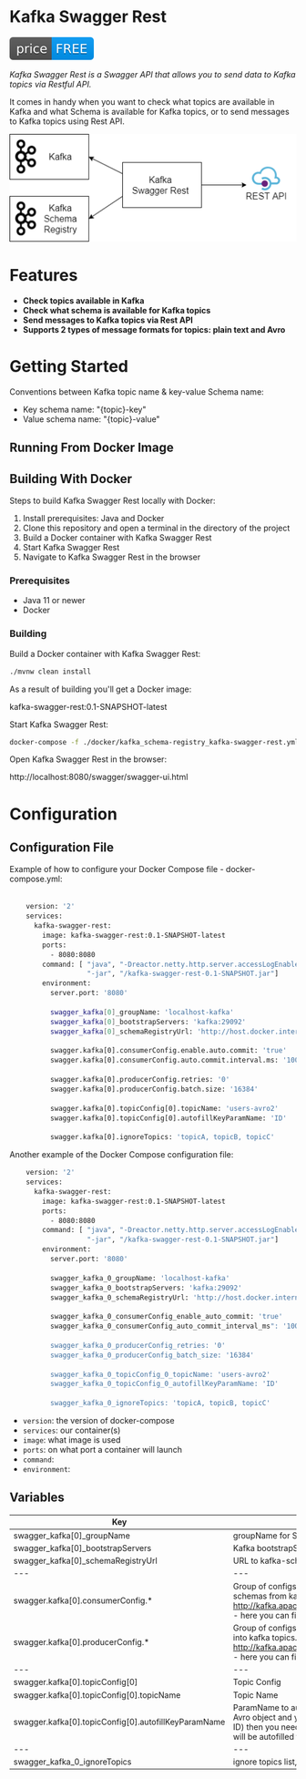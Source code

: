 # Kafka Swagger Rest

![Kafka UI Price Free](images/free-open-source.svg)

<em>Kafka Swagger Rest is a Swagger API that allows you to send data to Kafka topics via Restful API. </em> 

It comes in handy when you want to check what topics are available in Kafka and what Schema is available for Kafka topics, or to send messages to Kafka topics using Rest API. 

![diagram.svg](images/diagram.png)

# Features
* **Check topics available in Kafka**  
* **Check what schema is available for Kafka topics** 
* **Send messages to Kafka topics via Rest API** 
* **Supports 2 types of message formats for topics: plain text and Avro** 


# Getting Started

Conventions between Kafka topic name & key-value Schema name:
 
- Key schema name: "{topic}-key"
- Value schema name: "{topic}-value"

## Running From Docker Image

## Building With Docker

Steps to build Kafka Swagger Rest locally with Docker:  

1. Install prerequisites: Java and Docker
2. Clone this repository and open a terminal in the directory of the project
3. Build a Docker container with Kafka Swagger Rest
4. Start Kafka Swagger Rest  
5. Navigate to Kafka Swagger Rest in the browser

### Prerequisites

* Java 11 or newer
* Docker 

### Building

Build a Docker container with Kafka Swagger Rest: 
```sh
./mvnw clean install
``` 
 
As a result of building you'll get a Docker image: 

kafka-swagger-rest:0.1-SNAPSHOT-latest

Start Kafka Swagger Rest:

```sh
docker-compose -f ./docker/kafka_schema-registry_kafka-swagger-rest.yml up
``` 

Open Kafka Swagger Rest in the browser:

http://localhost:8080/swagger/swagger-ui.html

# Configuration

## Configuration File

Example of how to configure your Docker Compose file - docker-compose.yml: 

```sh

    version: '2'
    services:
      kafka-swagger-rest:
        image: kafka-swagger-rest:0.1-SNAPSHOT-latest
        ports:
          - 8080:8080
        command: [ "java", "-Dreactor.netty.http.server.accessLogEnabled=true",
                   "-jar", "/kafka-swagger-rest-0.1-SNAPSHOT.jar"]
        environment:
          server.port: '8080'
    
          swagger_kafka[0]_groupName: 'localhost-kafka'
          swagger_kafka[0]_bootstrapServers: 'kafka:29092'
          swagger_kafka[0]_schemaRegistryUrl: 'http://host.docker.internal:8081'
          
          swagger.kafka[0].consumerConfig.enable.auto.commit: 'true'
          swagger.kafka[0].consumerConfig.auto.commit.interval.ms: '100'
          
          swagger.kafka[0].producerConfig.retries: '0'
          swagger.kafka[0].producerConfig.batch.size: '16384'
          
          swagger.kafka[0].topicConfig[0].topicName: 'users-avro2'
          swagger.kafka[0].topicConfig[0].autofillKeyParamName: 'ID'
          
          swagger.kafka[0].ignoreTopics: 'topicA, topicB, topicC'


```

Another example of the Docker Compose configuration file:

```sh
    version: '2'
    services:
      kafka-swagger-rest:
        image: kafka-swagger-rest:0.1-SNAPSHOT-latest
        ports:
          - 8080:8080
        command: [ "java", "-Dreactor.netty.http.server.accessLogEnabled=true",
                   "-jar", "/kafka-swagger-rest-0.1-SNAPSHOT.jar"]
        environment:
          server.port: '8080'
    
          swagger_kafka_0_groupName: 'localhost-kafka'
          swagger_kafka_0_bootstrapServers: 'kafka:29092'
          swagger_kafka_0_schemaRegistryUrl: 'http://host.docker.internal:8081'
    
          swagger_kafka_0_consumerConfig_enable_auto_commit: 'true'
          swagger_kafka_0_consumerConfig_auto_commit_interval_ms": '100'
    
          swagger_kafka_0_producerConfig_retries: '0'
          swagger_kafka_0_producerConfig_batch_size: '16384'

          swagger_kafka_0_topicConfig_0_topicName: 'users-avro2'
          swagger_kafka_0_topicConfig_0_autofillKeyParamName: 'ID'
          
          swagger_kafka_0_ignoreTopics: 'topicA, topicB, topicC'
```


* `version`: the version of docker-compose
* `services`: our container(s)
* `image`: what image is used
* `ports`: on what port a container will launch
* `command`:
* `environment`:


## Variables

| Key | Description |
| --- | ----------- |
| swagger_kafka[0]_groupName | groupName for Swagger spec |
| swagger_kafka[0]_bootstrapServers | Kafka bootstrapServers |
| swagger_kafka[0]_schemaRegistryUrl | URL to kafka-schema-registry |
| --- | --- |
| swagger.kafka[0].consumerConfig.* | Group of configs for consumer. Consumer is used to read schemas from kafka topic '_schemas'. http://kafka.apache.org/documentation.html#consumerconfigs - here you can find all config keys for consumer config |
| swagger.kafka[0].producerConfig.* | Group of configs for producer. Producer is used to send data into kafka topics. http://kafka.apache.org/documentation.html#producerconfigs - here you can find all config keys for producer config |  
| --- | --- |
| swagger.kafka[0].topicConfig[0] | Topic Config |
| swagger.kafka[0].topicConfig[0].topicName | Topic Name |
| swagger.kafka[0].topicConfig[0].autofillKeyParamName | ParamName to autofill Key from Value data. If topic message is Avro object and you want to autofill key from some field (like: ID) then you need to set this param value to "ID" and key value will be autofilled from "ID" |
| --- | --- |
| swagger_kafka_0_ignoreTopics | ignore topics list, delimiter: ',' |


